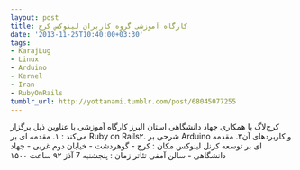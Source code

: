 ```yaml
---
layout: post
title: کارگاه آموزشی گروه کاربران لینوکس کرج
date: '2013-11-25T10:40:00+03:30'
tags:
- KarajLug
- Linux
- Arduino
- Kernel
- Iran
- RubyOnRails
tumblr_url: http://yottanami.tumblr.com/post/68045077255
---
```

کرج‌لاگ با همکاری جهاد دانشگاهی استان البرز کارگاه آموزشی با عناوین ذیل برگزار می‌کند :
۱. مقدمه ای بر Ruby on Rails۲. شرحی بر Arduino و کاربردهای آن۳. مقدمه ای بر توسعه کرنل لینوکس
مکان : کرج - گوهردشت - خیابان دوم غربی - جهاد‌ دانشگاهی - سالن آمفی تئاتر زمان : پنجشنبه 7 آذز ۹۲ ساعت ۱۵۰۰
